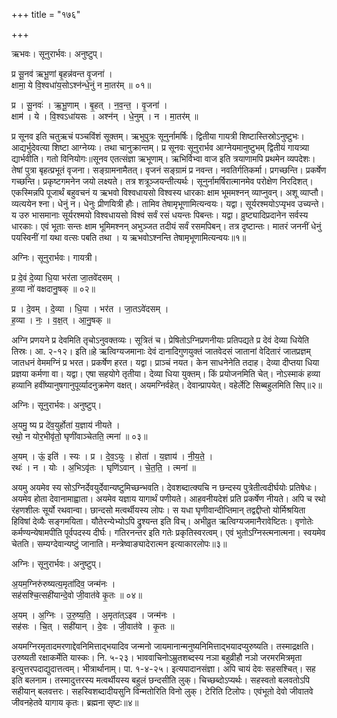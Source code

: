 +++
title = "१७६"

+++


ऋभवः। सूनुरार्भवः। अनुष्टुप्।

प्र सू॒नव॑ ऋभू॒णां बृ॒हन्न॑वन्त वृ॒जना॑ ।  
क्षामा॒ ये वि॒श्वधा॑य॒सोऽश्न॑न्धे॒नुं न मा॒तर॑म् ॥ ०१॥

प्र । सू॒नवः॑ । ऋ॒भू॒णाम् । बृ॒हत् । न॒व॒न्त॒ । वृ॒जना॑ ।  
क्षाम॑ । ये । वि॒श्वऽधा॑यसः । अश्न॑न् । धे॒नुम् । न । मा॒तर॑म् ॥

प्र सूनव इति चतुऋचं पञ्चविंशं सूक्तम्। ऋभुपुत्रः सूनुर्नामर्षिः। द्वितीया गायत्री शिष्टास्तिस्रोऽनुष्टुभः। आद्यर्भुदेवत्या शिष्टा आग्नेय्यः। तथा चानुक्रान्तम्। प्र सूनवः सूनुरार्भव आग्नेयमानुष्टुभम् द्वितीयं गायत्र्या द्यार्भवीति। गतो विनियोगः॥सूनव एतत्संज्ञा ऋभूणाम्। ऋभिर्विभ्वा वाज इति त्रयाणामपि प्रथमेन व्यपदेशः। तेषां पुत्रा बृहत्प्रभूतं वृजना। सङ्ग्रामनामैतत्। वृजनं सङ्ग्रामं प्र नवन्त। नवतिर्गतिकर्मा। प्रगच्छन्ति। प्रकर्षेण गच्छन्ति। प्रकृष्टगमनेन जयो लक्ष्यते। तत्र शत्रूञ्जयन्तीत्यर्थः। सूनुर्नामर्षिरात्मानमेव परोक्षेण निरदिशत्। एकस्मिन्नपि पूजार्थं बहुवचनं य ऋभवो विश्वधायसो विश्वस्य धारकाः क्षाम भूममश्नन् व्याप्नुवन्। अशू व्याप्तौ। व्यत्ययेन श्ना। धेनुं न। धेनुः प्रीणयित्री हौः। तामिव तेषामृभूणामित्यन्वयः। यद्वा। सूर्यरश्मयोऽप्यृभव उच्यन्ते। य उरु भासमानाः सूर्यरश्मयो विश्वधायसो विश्वं सर्वं रसं धयन्तः पिबन्तः। यद्वा। व्रुष्ट्यादिप्रदानेन सर्वस्य धारकाः। एवं भूताः सन्तः क्षाम भूमिमश्नन् अभुञ्जत तदीयं सर्वं रसमपिबन्। तत्र दृष्टान्तः। मातरं जननीं धेनुं पयस्विनीं गां यथा वत्सः पबति तथा । य ऋभवोऽश्नन्ति तेषामृभूणामित्यन्वयः॥१॥

अग्निः। सूनुरार्भवः। गायत्री।

प्र दे॒वं दे॒व्या धि॒या भर॑ता जा॒तवे॑दसम् ।  
ह॒व्या नो॑ वक्षदानु॒षक् ॥ ०२॥

प्र । दे॒वम् । दे॒व्या । धि॒या । भर॑त । जा॒तऽवे॑दसम् ।  
ह॒व्या । नः॒ । व॒क्ष॒त् । आ॒नु॒षक् ॥

अग्नि प्रणयने प्र देवमिति तृचोऽनुवक्तव्यः। सूत्रितं च। प्रेषितोऽग्निप्रणनीयाः प्रतिपद्यते प्र देवं देव्या धियेति तिस्रः। आ. २-१२। इति॥हे ऋत्विग्यजमानाः देवं दानादिगुणयुक्तं जातवेदसं जातानां वेदितारं जातप्रज्ञम् जातधनं वेममग्निं प्र भरत। प्रकर्षेण हरत। यद्वा। प्राञ्चं नयत। केन साधनेनेति तदाह। देव्या दीप्तया धिया प्रज्ञया कर्मणा वा। यद्वा। एषा सहयोगे तृतीया। देव्या धिया युक्तम्। किं प्रयोजनमिति चेत्। नोऽस्माकं हव्या हव्यानि हवींष्यानुषगानुपूर्व्यादनुक्रमेण वक्षत्। अयमग्निर्वहेत्। देवान्प्रापयेत्। वहेर्लेटि सिब्बहुलमिति सिप्॥२॥

अग्निः। सूनुरार्भवः। अनुष्टुप्।

अ॒यमु॒ ष्य प्र दे॑व॒युर्होता॑ य॒ज्ञाय॑ नीयते ।  
रथो॒ न योर॒भीवृ॑तो॒ घृणी॑वाञ्चेतति॒ त्मना॑ ॥ ०३॥

अ॒यम् । ऊं॒ इति॑ । स्यः । प्र । दे॒व॒ऽयुः । होता॑ । य॒ज्ञाय॑ । नी॒य॒ते॒ ।  
रथः॑ । न । योः । अ॒भिऽवृ॑तः । घृणि॑ऽवान् । चे॒त॒ति॒ । त्मना॑ ॥

अयमु अयमेव स्य सोऽग्निर्देवयुर्देवान्यष्टुमिच्छन्भवति। देवशब्दात्क्यचि न छन्दस्य पुत्रेतीत्वदीर्घयोः प्रतिषेधः। अयमेव होता देवानामाह्वाता। अयमेव यज्ञाय यागार्थं पणीयते। आहवनीयदेशं प्रति प्रकर्षेण नीयते। अपि च रथो रंहणशीलः सूर्यो रथवान्वा। छान्दसो मत्वर्थीयस्य लोपः। स यधा घृणीवान्दीप्तिमान् तद्वद्दीप्तो योर्मिश्रयिता हिविषां देव्यैः सङ्गमयिता। यौतेरन्येभ्योऽपि द्रुश्यन्त इति विच्। अभीव्रुत ऋत्विग्यजमानैरावेष्टितः। वृणोतेः कर्मण्यन्येषामपीति पूर्वपदस्य दीर्घः। गतिरनन्तर इति गतेः प्रकृतिस्वरत्वम्। एवं भुतोऽग्निस्त्मनात्मना। स्वयमेव चेतति। सम्यग्देवान्यष्टुं जानाति। मन्त्रेष्वाङ्यादेरात्मन इत्याकारलोपः॥३॥

अग्निः। सूनुरार्भवः। अनुष्टुप्।

अ॒यम॒ग्निरु॑रुष्यत्य॒मृता॑दिव॒ जन्म॑नः ।  
सह॑सश्चि॒त्सही॑यान्दे॒वो जी॒वात॑वे कृ॒तः ॥ ०४॥

अ॒यम् । अ॒ग्निः । उ॒रु॒ष्य॒ति॒ । अ॒मृता॑त्ऽइव । जन्म॑नः ।  
सह॑सः । चि॒त् । सही॑यान् । दे॒वः । जी॒वात॑वे । कृ॒तः ॥

अयमग्निरमृतादमरणाद्देवनिमित्ताद्भयादिव जन्मनो जायमानान्मनुष्यनिमित्ताद्भयादप्युरुष्यति। तस्माद्रक्षति। उरुष्यती रक्षाकर्मेति यास्कः। नि. ५-२३। भाववाचिनोऽम्रुतशब्दस्य नञा बहुव्रीहौ नञो जरमरमित्रमृता इत्युत्तरपदाद्युदात्तत्वम्। भीत्रार्थानाम्। पा. १-४-२५। इत्यपादानसंज्ञा। अपि चायं देवः सहसश्चित्। सह इति बलनाम। तस्मादुत्तरस्य मत्वर्थीयस्य बहुलं छन्दसीति लुक्। चिच्छब्दोऽप्यर्थः। सहस्वतो बलवतोऽपि सहीयान् बलवत्तरः। सहस्विशब्दादीयसुनि विन्मतोरिति विनो लुक्। टेरिति टिलोपः। एवंभूतो देवो जीवातवे जीवनहेतवे यागाय कृतः। ब्रह्मना सृष्टः॥४॥